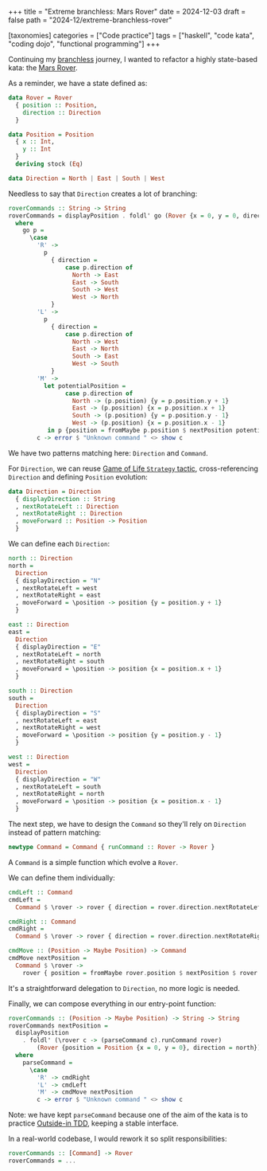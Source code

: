 +++
title = "Extreme branchless: Mars Rover"
date = 2024-12-03
draft = false
path = "2024-12/extreme-branchless-rover"

[taxonomies]
categories = ["Code practice"]
tags = ["haskell", "code kata", "coding dojo", "functional programming"]
+++

Continuing my [branchless](@/blog/2024-11-05_extreme-branchess-2.md) journey,
I wanted to refactor a highly state-based kata: the [Mars Rover](@/blog/2023-11-05_gdcr-summary.md).

As a reminder, we have a state defined as:

```haskell
data Rover = Rover
  { position :: Position,
    direction :: Direction
  }

data Position = Position
  { x :: Int,
    y :: Int
  }
  deriving stock (Eq)

data Direction = North | East | South | West
```

Needless to say that `Direction` creates a lot of branching:

```haskell
roverCommands :: String -> String
roverCommands = displayPosition . foldl' go (Rover {x = 0, y = 0, direction = North})
  where
    go p =
      \case
        'R' ->
          p
            { direction =
                case p.direction of
                  North -> East
                  East -> South
                  South -> West
                  West -> North
            }
        'L' ->
          p
            { direction =
                case p.direction of
                  North -> West
                  East -> North
                  South -> East
                  West -> South
            }
        'M' ->
          let potentialPosition =
                case p.direction of
                  North -> (p.position) {y = p.position.y + 1}
                  East -> (p.position) {x = p.position.x + 1}
                  South -> (p.position) {y = p.position.y - 1}
                  West -> (p.position) {x = p.position.x - 1}
           in p {position = fromMaybe p.position $ nextPosition potentialPosition}
        c -> error $ "Unknown command " <> show c
```

We have two patterns matching here: `Direction` and `Command`.

For `Direction`, we can reuse [Game of Life `Strategy` tactic](@/blog/2024-11-26_extreme-branchess-gol.md),
cross-referencing `Direction` and defining `Position` evolution:

```haskell
data Direction = Direction
  { displayDirection :: String
  , nextRotateLeft :: Direction
  , nextRotateRight :: Direction
  , moveForward :: Position -> Position
  }
```

We can define each `Direction`:

```haskell
north :: Direction
north =
  Direction
  { displayDirection = "N"
  , nextRotateLeft = west
  , nextRotateRight = east
  , moveForward = \position -> position {y = position.y + 1}
  }

east :: Direction
east =
  Direction
  { displayDirection = "E"
  , nextRotateLeft = north
  , nextRotateRight = south
  , moveForward = \position -> position {x = position.x + 1}
  }

south :: Direction
south =
  Direction
  { displayDirection = "S"
  , nextRotateLeft = east
  , nextRotateRight = west
  , moveForward = \position -> position {y = position.y - 1}
  }

west :: Direction
west =
  Direction
  { displayDirection = "W"
  , nextRotateLeft = south
  , nextRotateRight = north
  , moveForward = \position -> position {x = position.x - 1}
  }
```

The next step, we have to design the `Command` so they'll rely on `Direction`
instead of pattern matching:

```haskell
newtype Command = Command { runCommand :: Rover -> Rover }
```

A `Command` is a simple function which evolve a `Rover`.

We can define them individually:

```haskell
cmdLeft :: Command
cmdLeft =
  Command $ \rover -> rover { direction = rover.direction.nextRotateLeft }

cmdRight :: Command
cmdRight =
  Command $ \rover -> rover { direction = rover.direction.nextRotateRight }

cmdMove :: (Position -> Maybe Position) -> Command
cmdMove nextPosition =
  Command $ \rover ->
    rover { position = fromMaybe rover.position $ nextPosition $ rover.direction.moveForward rover.position }
```

It's a straightforward delegation to `Direction`, no more logic is needed.

Finally, we can compose everything in our entry-point function:

```haskell
roverCommands :: (Position -> Maybe Position) -> String -> String
roverCommands nextPosition =
  displayPosition
    . foldl' (\rover c -> (parseCommand c).runCommand rover)
        (Rover {position = Position {x = 0, y = 0}, direction = north})
  where
    parseCommand =
      \case
        'R' -> cmdRight
        'L' -> cmdLeft
        'M' -> cmdMove nextPosition
        c -> error $ "Unknown command " <> show c
```

Note: we have kept `parseCommand` because one of the aim of the kata is to
practice [Outside-in TDD](https://8thlight.com/insights/tdd-from-the-inside-out-or-the-outside-in),
keeping a stable interface.

In a real-world codebase, I would rework it so split responsibilities:

```haskell
roverCommands :: [Command] -> Rover
roverCommands = ...
```
